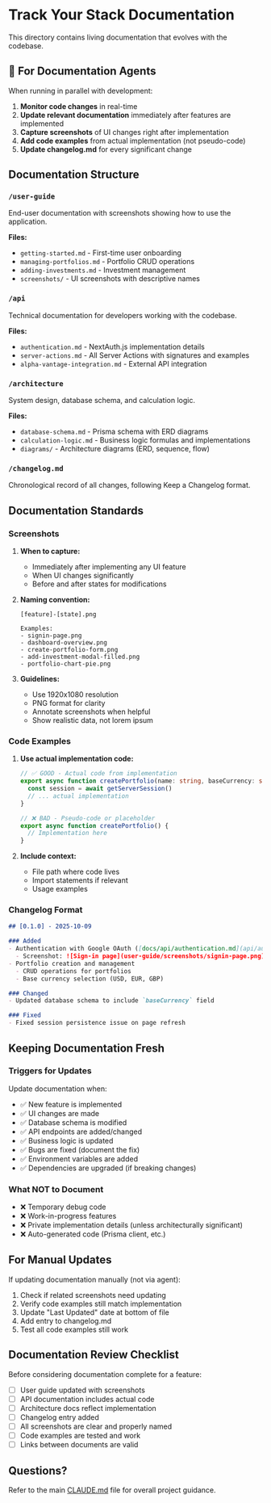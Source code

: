 # Track Your Stack Documentation

This directory contains living documentation that evolves with the codebase.

## 🤖 For Documentation Agents

When running in parallel with development:

1. **Monitor code changes** in real-time
2. **Update relevant documentation** immediately after features are implemented
3. **Capture screenshots** of UI changes right after implementation
4. **Add code examples** from actual implementation (not pseudo-code)
5. **Update changelog.md** for every significant change

## Documentation Structure

### `/user-guide`
End-user documentation with screenshots showing how to use the application.

**Files:**
- `getting-started.md` - First-time user onboarding
- `managing-portfolios.md` - Portfolio CRUD operations
- `adding-investments.md` - Investment management
- `screenshots/` - UI screenshots with descriptive names

### `/api`
Technical documentation for developers working with the codebase.

**Files:**
- `authentication.md` - NextAuth.js implementation details
- `server-actions.md` - All Server Actions with signatures and examples
- `alpha-vantage-integration.md` - External API integration

### `/architecture`
System design, database schema, and calculation logic.

**Files:**
- `database-schema.md` - Prisma schema with ERD diagrams
- `calculation-logic.md` - Business logic formulas and implementations
- `diagrams/` - Architecture diagrams (ERD, sequence, flow)

### `/changelog.md`
Chronological record of all changes, following Keep a Changelog format.

## Documentation Standards

### Screenshots

1. **When to capture:**
   - Immediately after implementing any UI feature
   - When UI changes significantly
   - Before and after states for modifications

2. **Naming convention:**
   ```
   [feature]-[state].png

   Examples:
   - signin-page.png
   - dashboard-overview.png
   - create-portfolio-form.png
   - add-investment-modal-filled.png
   - portfolio-chart-pie.png
   ```

3. **Guidelines:**
   - Use 1920x1080 resolution
   - PNG format for clarity
   - Annotate screenshots when helpful
   - Show realistic data, not lorem ipsum

### Code Examples

1. **Use actual implementation code:**
   ```typescript
   // ✅ GOOD - Actual code from implementation
   export async function createPortfolio(name: string, baseCurrency: string) {
     const session = await getServerSession()
     // ... actual implementation
   }
   ```

   ```typescript
   // ❌ BAD - Pseudo-code or placeholder
   export async function createPortfolio() {
     // Implementation here
   }
   ```

2. **Include context:**
   - File path where code lives
   - Import statements if relevant
   - Usage examples

### Changelog Format

```markdown
## [0.1.0] - 2025-10-09

### Added
- Authentication with Google OAuth ([docs/api/authentication.md](api/authentication.md))
  - Screenshot: ![Sign-in page](user-guide/screenshots/signin-page.png)
- Portfolio creation and management
  - CRUD operations for portfolios
  - Base currency selection (USD, EUR, GBP)

### Changed
- Updated database schema to include `baseCurrency` field

### Fixed
- Fixed session persistence issue on page refresh
```

## Keeping Documentation Fresh

### Triggers for Updates

Update documentation when:
- ✅ New feature is implemented
- ✅ UI changes are made
- ✅ Database schema is modified
- ✅ API endpoints are added/changed
- ✅ Business logic is updated
- ✅ Bugs are fixed (document the fix)
- ✅ Environment variables are added
- ✅ Dependencies are upgraded (if breaking changes)

### What NOT to Document

- ❌ Temporary debug code
- ❌ Work-in-progress features
- ❌ Private implementation details (unless architecturally significant)
- ❌ Auto-generated code (Prisma client, etc.)

## For Manual Updates

If updating documentation manually (not via agent):

1. Check if related screenshots need updating
2. Verify code examples still match implementation
3. Update "Last Updated" date at bottom of file
4. Add entry to changelog.md
5. Test all code examples still work

## Documentation Review Checklist

Before considering documentation complete for a feature:

- [ ] User guide updated with screenshots
- [ ] API documentation includes actual code
- [ ] Architecture docs reflect implementation
- [ ] Changelog entry added
- [ ] All screenshots are clear and properly named
- [ ] Code examples are tested and work
- [ ] Links between documents are valid

## Questions?

Refer to the main [CLAUDE.md](../CLAUDE.md) file for overall project guidance.
